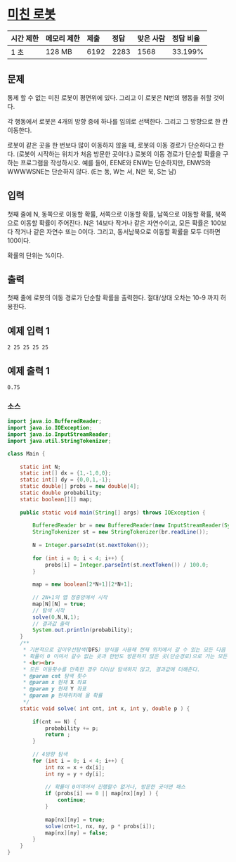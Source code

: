 # [미친 로봇](https://www.acmicpc.net/problem/1405)

| 시간 제한 | 메모리 제한 | 제출 | 정답 | 맞은 사람 | 정답 비율 |
| :-------- | :---------- | :--- | :--- | :-------- | :-------- |
| 1 초      | 128 MB      | 6192 | 2283 | 1568      | 33.199%   |

## 문제

통제 할 수 없는 미친 로봇이 평면위에 있다. 그리고 이 로봇은 N번의 행동을 취할 것이다.

각 행동에서 로봇은 4개의 방향 중에 하나를 임의로 선택한다. 그리고 그 방향으로 한 칸 이동한다.

로봇이 같은 곳을 한 번보다 많이 이동하지 않을 때, 로봇의 이동 경로가 단순하다고 한다. (로봇이 시작하는 위치가 처음 방문한 곳이다.) 로봇의 이동 경로가 단순할 확률을 구하는 프로그램을 작성하시오. 예를 들어, EENE와 ENW는 단순하지만, ENWS와 WWWWSNE는 단순하지 않다. (E는 동, W는 서, N은 북, S는 남)

## 입력

첫째 줄에 N, 동쪽으로 이동할 확률, 서쪽으로 이동할 확률, 남쪽으로 이동할 확률, 북쪽으로 이동할 확률이 주어진다. N은 14보다 작거나 같은 자연수이고, 모든 확률은 100보다 작거나 같은 자연수 또는 0이다. 그리고, 동서남북으로 이동할 확률을 모두 더하면 100이다.

확률의 단위는 %이다.

## 출력

첫째 줄에 로봇의 이동 경로가 단순할 확률을 출력한다. 절대/상대 오차는 10-9 까지 허용한다.

## 예제 입력 1

```
2 25 25 25 25
```

## 예제 출력 1

```
0.75
```



### 소스

```java
import java.io.BufferedReader;
import java.io.IOException;
import java.io.InputStreamReader;
import java.util.StringTokenizer;

class Main {
	
	static int N;
	static int[] dx = {1,-1,0,0};
	static int[] dy = {0,0,1,-1};
	static double[] probs = new double[4];
	static double probability;
	static boolean[][] map;
	
	public static void main(String[] args) throws IOException {
		
		BufferedReader br = new BufferedReader(new InputStreamReader(System.in));
		StringTokenizer st = new StringTokenizer(br.readLine());
		
		N = Integer.parseInt(st.nextToken());
		
		for (int i = 0; i < 4; i++) {
			probs[i] = Integer.parseInt(st.nextToken()) / 100.0;	
		}
		
		map = new boolean[2*N+1][2*N+1];
		
		// 2N+1의 맵 정중앙에서 시작
		map[N][N] = true;
		// 탐색 시작
		solve(0,N,N,1);
		// 결과값 출력
		System.out.println(probability);
	}
	/**
	 * 기본적으로 깊이우선탐색(DFS) 방식을 사용해 현재 위치에서 갈 수 있는 모든 다음 위치를 탐색하는 재귀 함수이다. 
	 * 확률이 0 이여서 갈수 없는 곳과 한번도 방문하지 않은 곳(단순경로)으로 가는 모든 경로와 그에 따른 확률을 계산한다.  
	 * <br><br>
	 * 모든 이동횟수를 만족한 경우 더이상 탐색하지 않고, 결과값에 더해준다.
	 * @param cnt 탐색 횟수
	 * @param x 현재 X 좌표
	 * @param y 현재 Y 좌표
	 * @param p 현재위치에 올 확률
	 */
	static void solve( int cnt, int x, int y, double p ) {
		
		if(cnt == N) {
			probability += p;
			return ;
		}
		
		// 4방향 탐색
		for (int i = 0; i < 4; i++) {
			int nx = x + dx[i];
			int ny = y + dy[i];
			
			// 확률이 0이여어서 진행할수 없거나, 방문한 곳이면 패스
			if (probs[i] == 0 || map[nx][ny] ) {
				continue;
			}
			
			map[nx][ny] = true;
			solve(cnt+1, nx, ny, p * probs[i]);
			map[nx][ny] = false;
		}
	}
}
```

